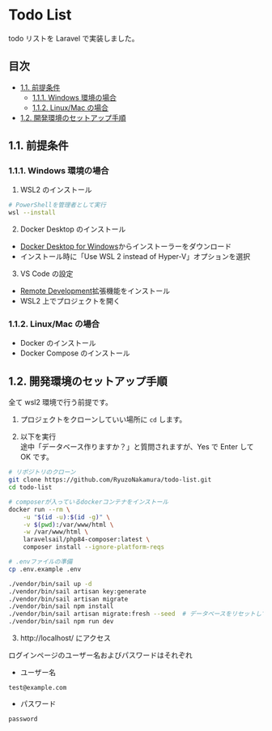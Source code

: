 # Todo List <!-- omit in toc -->

todo リストを Laravel で実装しました。

## 目次 <!-- omit in toc -->

-   [1.1. 前提条件](#11-前提条件)
    -   [1.1.1. Windows 環境の場合](#111-windows-環境の場合)
    -   [1.1.2. Linux/Mac の場合](#112-linuxmac-の場合)
-   [1.2. 開発環境のセットアップ手順](#12-開発環境のセットアップ手順)

## 1.1. 前提条件

### 1.1.1. Windows 環境の場合

1. WSL2 のインストール

```bash
# PowerShellを管理者として実行
wsl --install
```

2. Docker Desktop のインストール

-   [Docker Desktop for Windows](https://www.docker.com/products/docker-desktop/)からインストーラーをダウンロード
-   インストール時に「Use WSL 2 instead of Hyper-V」オプションを選択

3. VS Code の設定

-   [Remote Development](https://marketplace.visualstudio.com/items?itemName=ms-vscode-remote.vscode-remote-extensionpack)拡張機能をインストール
-   WSL2 上でプロジェクトを開く

### 1.1.2. Linux/Mac の場合

-   Docker のインストール
-   Docker Compose のインストール

## 1.2. 開発環境のセットアップ手順

全て wsl2 環境で行う前提です。

1. プロジェクトをクローンしていい場所に `cd` します。

2. 以下を実行\
   途中「データベース作りますか？」と質問されますが、Yes で Enter して OK です。

```bash
# リポジトリのクローン
git clone https://github.com/RyuzoNakamura/todo-list.git
cd todo-list

# composerが入っているdockerコンテナをインストール
docker run --rm \
    -u "$(id -u):$(id -g)" \
    -v $(pwd):/var/www/html \
    -w /var/www/html \
    laravelsail/php84-composer:latest \
    composer install --ignore-platform-reqs

# .envファイルの準備
cp .env.example .env

./vendor/bin/sail up -d
./vendor/bin/sail artisan key:generate
./vendor/bin/sail artisan migrate
./vendor/bin/sail npm install
./vendor/bin/sail artisan migrate:fresh --seed  # データベースをリセットしてシードを実行
./vendor/bin/sail npm run dev
```

3.  http://localhost/ にアクセス

ログインページのユーザー名およびパスワードはそれぞれ

-   ユーザー名

```
test@example.com
```

-   パスワード

```
password
```

